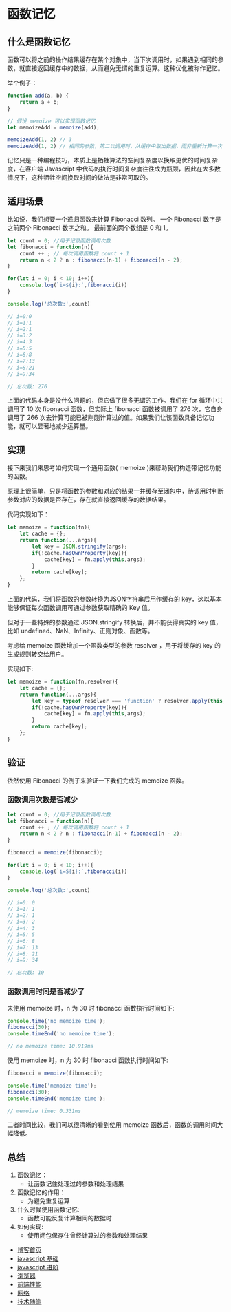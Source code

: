 # 函数记忆

## 什么是函数记忆

函数可以将之前的操作结果缓存在某个对象中，当下次调用时，如果遇到相同的参数，就直接返回缓存中的数据，从而避免无谓的重复运算。这种优化被称作记忆。

举个例子：

```javascript
function add(a, b) {
    return a + b;
}

// 假设 memoize 可以实现函数记忆
let memoizeAdd = memoize(add);

memoizeAdd(1, 2) // 3
memoizeAdd(1, 2) // 相同的参数，第二次调用时，从缓存中取出数据，而非重新计算一次
```

记忆只是一种编程技巧，本质上是牺牲算法的空间复杂度以换取更优的时间复杂度，在客户端 Javascript 中代码的执行时间复杂度往往成为瓶颈，因此在大多数情况下，这种牺牲空间换取时间的做法是非常可取的。

## 适用场景

比如说，我们想要一个递归函数来计算 Fibonacci 数列。
一个 Fibonacci 数字是之前两个 Fibonacci 数字之和。
最前面的两个数组是 0 和 1。

```javascript
let count = 0; //用于记录函数调用次数
let fibonacci = function(n){
    count ++ ; // 每次调用函数将 count + 1
    return n < 2 ? n : fibonacci(n-1) + fibonacci(n - 2);
}

for(let i = 0; i < 10; i++){
    console.log(`i=${i}:`,fibonacci(i))
}

console.log('总次数:',count)

// i=0:0
// i=1:1
// i=2:1
// i=3:2
// i=4:3
// i=5:5
// i=6:8
// i=7:13
// i=8:21
// i=9:34

// 总次数: 276
```

上面的代码本身是没什么问题的，但它做了很多无谓的工作。我们在 for 循环中共调用了 10 次 fibonacci 函数，但实际上 fibonacci 函数被调用了 276 次，它自身调用了 266 次去计算可能已被刚刚计算过的值。如果我们让该函数具备记忆功能，就可以显著地减少运算量。

## 实现

接下来我们来思考如何实现一个通用函数( memoize )来帮助我们构造带记忆功能的函数。

原理上很简单，只是将函数的参数和对应的结果一并缓存至闭包中，待调用时判断参数对应的数据是否存在，存在就直接返回缓存的数据结果。

代码实现如下：

```javascript
let memoize = function(fn){
    let cache = {};
    return function(...args){
        let key = JSON.stringify(args);
        if(!cache.hasOwnProperty(key)){
            cache[key] = fn.apply(this,args);
        }
        return cache[key];
    };
}
```

上面的代码，我们将函数的参数转换为JSON字符串后用作缓存的 key，这以基本能够保证每次函数调用可通过参数获取精确的 Key 值。

但对于一些特殊的参数通过 JSON.stringify 转换后，并不能获得真实的 key 值，比如 undefined、NaN、Infinity、正则对象、函数等。

考虑给 memoize 函数增加一个函数类型的参数 resolver ，用于将缓存的 key 的生成规则转交给用户。

实现如下:

```javascript
let memoize = function(fn,resolver){
    let cache = {};
    return function(...args){
        let key = typeof resolver === 'function' ? resolver.apply(this,args) :JSON.stringify(args);
        if(!cache.hasOwnProperty(key)){
            cache[key] = fn.apply(this,args);
        }
        return cache[key];
    };
}
```

## 验证

依然使用 Fibonacci 的例子来验证一下我们完成的 memoize 函数。

### 函数调用次数是否减少

```javascript
let count = 0; //用于记录函数调用次数
let fibonacci = function(n){
    count ++ ; // 每次调用函数将 count + 1
    return n < 2 ? n : fibonacci(n-1) + fibonacci(n - 2);
}

fibonacci = memoize(fibonacci);

for(let i = 0; i < 10; i++){
    console.log(`i=${i}:`,fibonacci(i))
}

console.log('总次数:',count)

// i=0: 0
// i=1: 1
// i=2: 1
// i=3: 2
// i=4: 3
// i=5: 5
// i=6: 8
// i=7: 13
// i=8: 21
// i=9: 34

// 总次数: 10
```

### 函数调用时间是否减少了

未使用 memoize 时，n 为 30 时 fibonacci 函数执行时间如下:

```javascript
console.time('no memoize time');
fibonacci(30);
console.timeEnd('no memoize time');

// no memoize time: 10.919ms
```

使用 memoize 时，n 为 30 时 fibonacci 函数执行时间如下:

```javascript
fibonacci = memoize(fibonacci);

console.time('memoize time');
fibonacci(30);
console.timeEnd('memoize time');

// memoize time: 0.331ms
```

二者时间比较，我们可以很清晰的看到使用 memoize 函数后，函数的调用时间大幅降低。

## 总结

1. 函数记忆：
    + 让函数记住处理过的参数和处理结果
2. 函数记忆的作用：
    + 为避免重复运算
3. 什么时候使用函数记忆:
    + 函数可能反复计算相同的数据时
4. 如何实现:
    + 使用闭包保存住曾经计算过的参数和处理结果

+ [博客首页](https://github.com/chenqf/blog)
+ [javascript 基础](https://github.com/chenqf/blog/blob/master/articles/javascript基础)
+ [javascript 进阶](https://github.com/chenqf/blog/blob/master/articles/javascript进阶)
+ [浏览器](https://github.com/chenqf/blog/blob/master/articles/浏览器)
+ [前端性能](https://github.com/chenqf/blog/blob/master/articles/前端性能)
+ [网络](https://github.com/chenqf/blog/blob/master/articles/网络)
+ [技术随笔](https://github.com/chenqf/blog/blob/master/articles/技术随笔)
